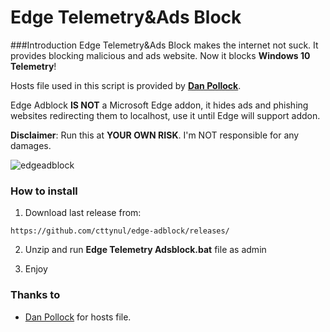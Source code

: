 Edge Telemetry&Ads Block
======
###Introduction
Edge Telemetry&Ads Block makes the internet not suck. It provides blocking malicious and ads website. Now it blocks **Windows 10 Telemetry**! 

Hosts file used in this script is provided by [**Dan Pollock**](http://someonewhocares.org).

Edge Adblock **IS NOT** a Microsoft Edge addon, it hides ads and phishing websites redirecting them to localhost, use it until Edge will support addon.

**Disclaimer**: Run this at **YOUR OWN RISK**. I'm NOT responsible for any damages.

![edgeadblock](https://i.imgur.com/54jjpD9.png)

### How to install
1) Download last release from:

`
https://github.com/cttynul/edge-adblock/releases/
`

2) Unzip and run **Edge Telemetry Adsblock.bat** file as admin

3) Enjoy

### Thanks to
- [Dan Pollock](http://someonewhocares.org) for hosts file.
